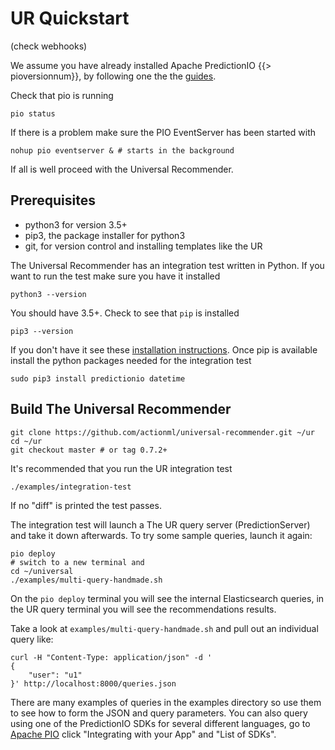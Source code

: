 # UR Quickstart

(check webhooks)

We assume you have already installed Apache PredictionIO {{> pioversionnum}}, by following one the the [guides](/docs/install). 

Check that pio is running

    pio status
    
If there is a problem make sure the PIO EventServer has been started with 

    nohup pio eventserver & # starts in the background   
    
If all is well proceed with the Universal Recommender. 

## Prerequisites

 - python3 for version 3.5+
 - pip3, the package installer for python3
 - git, for version control and installing templates like the UR

The Universal Recommender has an integration test written in Python. If you want to run the test make sure you have it installed

    python3 --version

You should have 3.5+. Check to see that `pip` is installed 

    pip3 --version

If you don't have it see these [installation instructions](http://pip.readthedocs.io/en/latest/installing/#install-pip). Once pip is available install the python packages needed for the integration test  

    sudo pip3 install predictionio datetime
    
## Build The Universal Recommender

```
git clone https://github.com/actionml/universal-recommender.git ~/ur
cd ~/ur
git checkout master # or tag 0.7.2+
```

It's recommended that you run the UR integration test

```
./examples/integration-test
```
    
If no "diff" is printed the test passes.

The integration test will launch a The UR query server (PredictionServer) and take it down afterwards. To try some sample queries, launch it again:

```
pio deploy
# switch to a new terminal and
cd ~/universal
./examples/multi-query-handmade.sh
```

On the `pio deploy` terminal you will see the internal Elasticsearch queries, in the UR query terminal you will see the recommendations results.

Take a look at `examples/multi-query-handmade.sh` and pull out an individual query like:

```
curl -H "Content-Type: application/json" -d '
{
    "user": "u1"
}' http://localhost:8000/queries.json
```

There are many examples of queries in the examples directory so use them to see how to form the JSON and query parameters. You can also query using one of the PredictionIO SDKs for several different languages, go to [Apache PIO](http://predictionio.incubator.apache.org/datacollection/eventapi/) click "Integrating with your App" and "List of SDKs".
